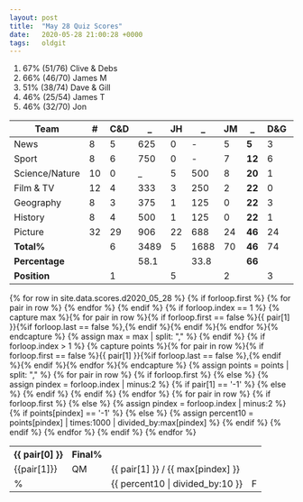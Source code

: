 ```yaml
---
layout: post
title:  "May 28 Quiz Scores"
date:   2020-05-28 21:00:28 +0000
tags:   oldgit
---
```


1. 67% (51/76) Clive & Debs
2. 66% (46/70) James M
3. 51% (38/74) Dave & Gill
4. 46% (25/54) James T
5. 46% (32/70) Jon

Team           | #| C&D       | _ | JH     | _ | JM      | _ | D&G     | _ | JT      | _ |
---------------|--|-----------|---|--------|---|---------|---|---------|---|---------|---|
News           | 8|  5 | 625  |  0 |  -    |  5 |  **5** |  3 |  **3** |  4 |  **4** |
Sport          | 8|  6 | 750  |  0 |  -    |  7 | **12** |  6 |  **9** |  4 |  **8** |
Science/Nature |10|  0 | _    |  5 |  500  |  8 | **20** |  1 | **10** |  6 | **14** |
Film & TV      |12|  4 | 333  |  3 |  250  |  2 | **22** |  0 | **10** |  4 | **18** |
Geography      | 8|  3 | 375  |  1 |  125  |  0 | **22** |  3 | **13** |  4 | **22** |
History        | 8|  4 | 500  |  1 |  125  |  0 | **22** |  1 | **14** |  3 | **25** |
Picture        |32| 29 | 906  | 22 |  688  | 24 | **46** | 24 | **38** |  0 | **25** |
**Total\%**    |  |  6 | 3489 |  5 |  1688 | 70 | **46** | 74 | **38** | 54 | **25** |
**Percentage** |  |    | 58.1 |    |  33.8 |    | **66** |    | **51** |    | **46** |
**Position**   |  |  1 |      |  5 |       |  2 |        |  3 |        |  4 |        |


<table>
  {% for row in site.data.scores.d2020_05_28 %}
    {% if forloop.first %}
    <tr>
      {% for pair in row %}
        <th>{{ pair[0] }}</th>
      {% endfor %}
      <th>Final%</th>
    </tr>
    {% endif %}
    {% if forloop.index == 1 %}
      {% capture max %}{% for pair in row %}{% if forloop.first == false %}{{ pair[1] }}{%if forloop.last == false %},{% endif %}{% endif %}{% endfor %}{% endcapture %}
      {% assign max = max | split: "," %}
    {% endif %}
    {% if forloop.index > 1 %}
      {% capture points %}{% for pair in row %}{% if forloop.first == false %}{{ pair[1] }}{%if forloop.last == false %},{% endif %}{% endif %}{% endfor %}{% endcapture %}
      {% assign points = points | split: "," %}
      <tr>
      {% for pair in row %}
        {% if forloop.first %}
          <td>{{pair[1]}}</td>
        {% else %}
          {% assign pindex = forloop.index | minus:2 %}
          {% if pair[1] == '-1' %}
            <td>QM</td>
          {% else %}
            <td>{{ pair[1] }} / {{ max[pindex] }}</td>
          {% endif %}
        {% endif %}
      {% endfor %}
        <td></td>
      </tr>
      <tr>
      {% for pair in row %}
        {% if forloop.first %}
          <td class="text-right">%</td>
        {% else %}
          {% assign pindex = forloop.index | minus:2 %}
          {% if points[pindex] == '-1' %}
            <td class="text-right"></td>
          {% else %}
            {% assign percent10 = points[pindex] | times:1000 | divided_by:max[pindex] %}
            <td class="text-right">{{ percent10 | divided_by:10 }}</td>
          {% endif %}
        {% endif %}
      {% endfor %}
        <td class="text-right">F</td>
      </tr>
    {% endif %}
  {% endfor %}
</table>


